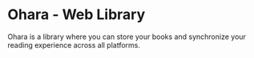 # Ohara - Web Library

Ohara is a library where you can store your books and synchronize your reading experience across all platforms.

